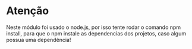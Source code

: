 # Atenção

Neste módulo foi usado o node.js, por isso tente rodar o comando npm install, para que o npm instale as dependencias dos projetos, caso algum possua uma dependência!
